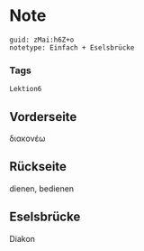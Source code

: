 # Note
```
guid: zMai:h6Z+o
notetype: Einfach + Eselsbrücke
```

### Tags
```
Lektion6
```

## Vorderseite
διακονέω

## Rückseite
dienen, bedienen

## Eselsbrücke
Diakon
